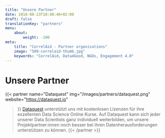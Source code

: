 ```yaml
---
title: "Unsere Partner"
date: 2018-08-23T10:48:46+02:00
draft: false
translationKey: "partners"
menu: 
    about:
        weight: -100
meta:
    title: "CorrelAid - Partner organisations"
    image: "509-correlaid-thumb.jpg"
    keywords: "CorrelAid, Data4Good, NGOs, Engagement 4.0"
---
```



# Unsere Partner

{{< partner 
    name="Dataquest"
    img="/images/partners/dataquest.png"
    website="https://dataquest.io"
>}}
[Dataquest](https://dataquest.io) unterstützt uns mit kostenlosen Lizenzen für ihre exzellenten Data Science Online Kurse. Auf Dataquest kann sich jeder unserer Data Scientists ganz individuell weiterbilden, um unsere Projektpartner:innen noch besser bei ihren Datenherausforderungen unterstützen zu können. 
{{< /partner >}}